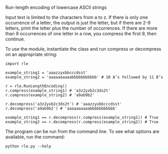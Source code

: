 Run-length encoding of lowercase ASCII strings

Input text is limited to the characters from a to z. If there is only one 
occurrence of a letter, the output is just the letter, but if there 
are 2­-9 letters, print the letter plus the number of occurrences.  If there are 
more than 9 occurrences of one letter in a row, you compress the first 9, 
then continue. 

To use the module, instantiate the class and run compress or decompress on
an appropriate string:

    import rle

    example_string1 = 'aaazzyxbbcccdsst'
    example_string2 = 'aaaaaaaaaabbbbbbbbbbb' # 10 A’s followed by 11 B’s

    r = rle.RunLengthEncoding()
    r.compress(example_string1) # 'a3z2yxb2c3ds2t'
    r.compress(example_string2) # 'a9ab9b2'
    
    r.decompress('a3z2yxb2c3ds2t') # 'aaazzyxbbcccdsst'
    r.decompress('a9ab9b2') # 'aaaaaaaaaabbbbbbbbbbb'
    
    example_string1 == r.decompress(r.compress(example_string1)) # True
    example_string2 == r.decompress(r.compress(example_string2)) # True

The program can be run from the command line. To see what options
are available, run the command:

    python rle.py --help

